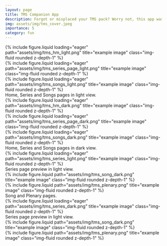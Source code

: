 ```yaml
---
layout: page
title: TMS Companion App
description: Forgot or misplaced your TMS pack? Worry not, this app was designed to help remain consistent in your TMS series memorization. 
img: assets/img/tms_cover.jpeg
importance: 5
category: fun
---
```


<div class="row">
    <div class="col-sm mt-3 mt-md-0">
        {% include figure.liquid loading="eager" path="assets/img/tms_hm_light.png" title="example image" class="img-fluid rounded z-depth-1" %}
    </div>
    <div class="col-sm mt-3 mt-md-0">
        {% include figure.liquid loading="eager" path="assets/img/tms_series_page_light.png" title="example image" class="img-fluid rounded z-depth-1" %}
    </div>
    <div class="col-sm mt-3 mt-md-0">
        {% include figure.liquid loading="eager" path="assets/img/tms_songs_light.png" title="example image" class="img-fluid rounded z-depth-1" %}
    </div>
</div>
<div class="caption">
    Home, Series and Songs pages in light view.
</div>

<div class="row">
    <div class="col-sm mt-3 mt-md-0">
        {% include figure.liquid loading="eager" path="assets/img/tms_hm_dark.png" title="example image" class="img-fluid rounded z-depth-1" %}
    </div>
    <div class="col-sm mt-3 mt-md-0">
        {% include figure.liquid loading="eager" path="assets/img/tms_series_page_dark.png" title="example image" class="img-fluid rounded z-depth-1" %}
    </div>
    <div class="col-sm mt-3 mt-md-0">
        {% include figure.liquid loading="eager" path="assets/img/tms_songs_dark.png" title="example image" class="img-fluid rounded z-depth-1" %}
    </div>
</div>
<div class="caption">
    Home, Series and Songs pages in dark view.
</div>
<div class="row">
    <div class="col-sm mt-3 mt-md-0">
        {% include figure.liquid loading="eager" path="assets/img/tms_series_light.png" title="example image" class="img-fluid rounded z-depth-1" %}
    </div>
</div>
<div class="caption">
    Series page preview in light view.
</div>


<div class="row justify-content-sm-center">
    <div class="col-sm-8 mt-3 mt-md-0">
        {% include figure.liquid path="assets/img/tms_song_dark.png" title="example image" class="img-fluid rounded z-depth-1" %}
    </div>
    <div class="col-sm-4 mt-3 mt-md-0">
        {% include figure.liquid path="assets/img/tms_plenary.png" title="example image" class="img-fluid rounded z-depth-1" %}
    </div>
</div>
<div class="caption">
    Song and Plenary pages.
</div>

<div class="row">
    <div class="col-sm mt-3 mt-md-0">
        {% include figure.liquid loading="eager" path="assets/img/tms_series_dark.png" title="example image" class="img-fluid rounded z-depth-1" %}
    </div>
</div>
<div class="caption">
    Series page preview in light view.
</div>

<div class="row justify-content-sm-center">
  <div class="col-sm-8 mt-3 mt-md-0">
    {% include figure.liquid path="assets/img/tms_song_dark.png" title="example image" class="img-fluid rounded z-depth-1" %}
  </div>
  <div class="col-sm-4 mt-3 mt-md-0">
    {% include figure.liquid path="assets/img/tms_plenary.png" title="example image" class="img-fluid rounded z-depth-1" %}
  </div>
</div>


